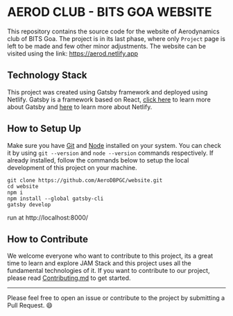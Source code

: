 # AEROD CLUB - BITS GOA WEBSITE

This repository contains the source code for the website of Aerodynamics club of BITS Goa. The project is in its last phase, where only `Project` page is left to be made and few other minor adjustments. The website can be visited using the link: https://aerod.netlify.app


Technology Stack
---
This project was created using Gatsby framework and deployed using Netlify. Gatsby is a framework based on React, [click here](https://www.gatsbyjs.org) to learn more about Gatsby and [here](https://www.netlify.com) to learn more about Netlify.

How to Setup Up
---
Make sure you have [Git](https://git-scm.com) and [Node](https://nodejs.org/en/) installed on your system. You can check it by using `git --version` and `node --version` commands respectively. If already installed, follow the commands below to setup the local development of this project on your machine.

```
git clone https://github.com/AeroDBPGC/website.git
cd website
npm i
npm install --global gatsby-cli
gatsby develop
```
run at http://localhost:8000/

How to Contribute
---

We welcome everyone who want to contribute to this project, its a great time to learn and explore JAM Stack and this project uses all the fundamental technologies of it. If you want to contribute to our project, please read [Contributing.md](https://github.com/AeroDBPGC/website/blob/master/Contributing.md) to get started.

---
Please feel free to open an issue or contribute to the project by submitting a Pull Request. 😄
